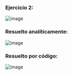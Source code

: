 ### Ejercicio 2:

![image](https://github.com/Jorge11Romero/Metodos-Numericos/assets/147437900/c3935eb4-3399-4725-8235-3bffc0fe105f)

### Resuelto analíticamente:

![image](https://github.com/Jorge11Romero/Metodos-Numericos/assets/147437900/1490a765-79e8-41dd-9735-18d90c82ea64)

### Resuelto por código:

![image](https://github.com/Jorge11Romero/Metodos-Numericos/assets/147437900/59587b07-87c0-4490-8808-0aa27b43445d)

